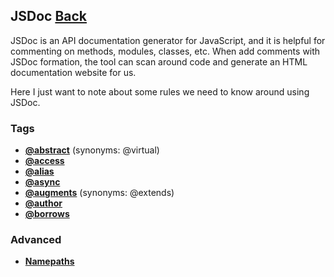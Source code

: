 ## JSDoc [Back](../JavaScript.md)

JSDoc is an API documentation generator for JavaScript, and it is helpful for commenting on methods, modules, classes, etc. When add comments with JSDoc formation, the tool can scan around code and generate an HTML documentation website for us.

Here I just want to note about some rules we need to know around using JSDoc.

### Tags

* [**@abstract**](./abstract/abstract.md) (synonyms: @virtual)
* [**@access**](./access/access.md)
* [**@alias**](./alias/alias.md)
* [**@async**](./async/async.md)
* [**@augments**](./augments/augments.md) (synonyms: @extends)
* [**@author**](./author/author.md)
* [**@borrows**](./borrows/borrows.md)

### Advanced

* [**Namepaths**](./namepaths/namepaths.md)
